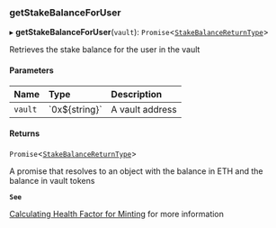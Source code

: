 ### getStakeBalanceForUser

▸ **getStakeBalanceForUser**(`vault`): `Promise`\<[`StakeBalanceReturnType`](../../../interfaces/StakeBalanceReturnType.md)\>

Retrieves the stake balance for the user in the vault

#### Parameters

| Name | Type | Description |
| :------ | :------ | :------ |
| `vault` | \`0x$\{string}\` | A vault address |

#### Returns

`Promise`\<[`StakeBalanceReturnType`](../../../interfaces/StakeBalanceReturnType.md)\>

A promise that resolves to an object with the balance in ETH and the balance in vault tokens

**`See`**

[Calculating Health Factor for Minting](https://chorus-one.gitbook.io/opus-pool-sdk-1.0/build-your-staking-dapp/5-minting-os-eth#calculating-health-factor-for-minting) for more information
